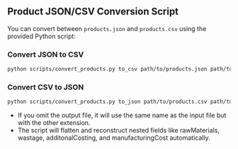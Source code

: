 
## Product JSON/CSV Conversion Script

You can convert between `products.json` and `products.csv` using the provided Python script:

### Convert JSON to CSV
```bash
python scripts/convert_products.py to_csv path/to/products.json path/to/products.csv
```

### Convert CSV to JSON
```bash
python scripts/convert_products.py to_json path/to/products.csv path/to/products.json
```

- If you omit the output file, it will use the same name as the input file but with the other extension.
- The script will flatten and reconstruct nested fields like rawMaterials, wastage, additonalCosting, and manufacturingCost automatically.
